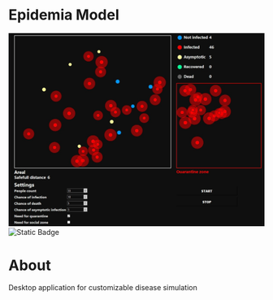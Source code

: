 # Epidemia Model

<img alt="Static Badge" src="https://github.com/grundez/EpidemiaPractice/blob/main/spQoU0uZWtQ.jpg">
<img alt="Static Badge" src="https://img.shields.io/badge/tag-v1.1-blue">

# About
Desktop application for customizable disease simulation
